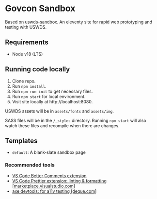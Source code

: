 # Govcon Sandbox

Based on [uswds-sandbox](https://github.com/uswds/uswds-sandbox). An eleventy site for rapid web prototyping and testing with USWDS.

## Requirements

- Node v18 (LTS)

## Running code locally

1. Clone repo.
1. Run `npm install`.
1. Run `npm run init` to get necessary files.
1. Run `npm start` for local environment.
1. Visit site locally at http://localhost:8080.

USWDS assets will be in `assets/fonts` and `assets/img`.

SASS files will be in the `/_styles` directory. Running `npm start` will also watch these files and recompile when there are changes.

## Templates

- `default`: A blank-slate sandbox page

### Recommended tools

- [VS Code Better Comments extension](https://marketplace.visualstudio.com/items?itemName=aaron-bond.better-comments)
- [VS Code Prettier extension: linting & formatting [marketplace.visualstudio.com]](https://marketplace.visualstudio.com/items?itemName=esbenp.prettier-vscode)
- [axe devtools: for a11y testing [deque.com]](https://www.deque.com/axe/browser-extensions/)
